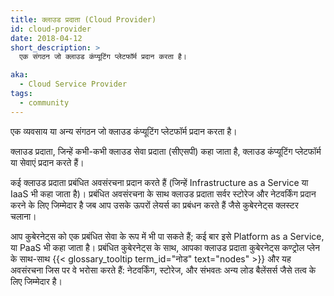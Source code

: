 ```yaml
---
title: क्लाउड प्रदाता (Cloud Provider)
id: cloud-provider
date: 2018-04-12
short_description: >
  एक संगठन जो क्लाउड कंप्यूटिंग प्लेटफॉर्म प्रदान करता है।

aka:
  - Cloud Service Provider
tags:
  - community
---
```


एक व्यवसाय या अन्य संगठन जो क्लाउड कंप्यूटिंग प्लेटफॉर्म प्रदान करता है।

<!--more-->

क्लाउड प्रदाता, जिन्हें कभी-कभी क्लाउड सेवा प्रदाता (सीएसपी) कहा जाता है, क्लाउड कंप्यूटिंग प्लेटफॉर्म या सेवाएं प्रदान करते हैं।

कई क्लाउड प्रदाता प्रबंधित अवसंरचना प्रदान करते हैं (जिन्हें Infrastructure as a Service या IaaS भी कहा जाता है)। प्रबंधित अवसंरचना के साथ क्लाउड प्रदाता सर्वर स्टोरेज और नेटवर्किंग प्रदान करने के लिए जिम्मेदार है जब आप उसके ऊपरों लेयर्स का प्रबंधन करते हैं जैसे कुबेरनेट्स क्लस्टर चलाना।

आप कुबेरनेट्स को एक प्रबंधित सेवा के रूप में भी पा सकते हैं; कई बार इसे Platform as a Service, या PaaS भी कहा जाता है। प्रबंधित कुबेरनेट्स के साथ, आपका क्लाउड प्रदाता कुबेरनेट्स कण्ट्रोल प्लेन के साथ-साथ {{< glossary_tooltip term_id="नोड" text="nodes" >}} और यह अवसंरचना जिस पर वे भरोसा करते हैं: नेटवर्किंग, स्टोरेज, और संभवतः अन्य लोड बैलेंसर्स जैसे तत्व के लिए जिम्मेदार है।
